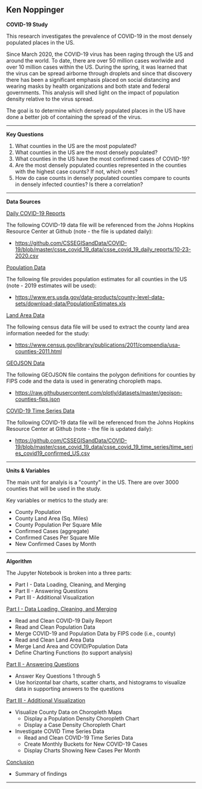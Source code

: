 ## **Ken Noppinger**

**COVID-19 Study**

This research investigates the prevalence of COVID-19 in the most densely populated places in the US. 

Since March 2020, the COVID-19 virus has been raging through the US and around the world. To date, there are over 50 million cases worlwide and over 10 million cases within the US.  During the spring, it was learned that the virus can be spread airborne through droplets and since that discovery there has been a significant emphasis placed on social distancing and wearing masks by health organizations and both state and federal governments. This analysis will shed light on the impact of 
population density relative to the virus spread.  

The goal is to determine which densely populated places in the US have done a better job of containing the spread of the virus.

---
**Key Questions**

1. What counties in the US are the most populated?
2. What counties in the US are the most densely populated?
3. What counties in the US have the most confirmed cases of COVID-19?
4. Are the most densely populated counties represented in the counties with the highest case counts?  If not, which ones?
5. How do case counts in densely populated counties compare to counts in densely infected counties?  Is there a correlation?

---
**Data Sources**

<u>Daily COVID-19 Reports</u>

The following COVID-19 data file will be referenced from the Johns Hopkins Resource Center at Github (note - the file is updated daily):
- https://github.com/CSSEGISandData/COVID-19/blob/master/csse_covid_19_data/csse_covid_19_daily_reports/10-23-2020.csv

<u>Population Data</u>

The following file provides population estimates for all counties in the US (note - 2019 estimates will be used):
- https://www.ers.usda.gov/data-products/county-level-data-sets/download-data/PopulationEstimates.xls

<u>Land Area Data</u>

The following census data file will be used to extract the county land area information needed for the study:
- https://www.census.gov/library/publications/2011/compendia/usa-counties-2011.html

<u>GEOJSON Data</u>

The following GEOJSON file contains the polygon definitions for counties by FIPS code and the data is used in generating choropleth maps.
- https://raw.githubusercontent.com/plotly/datasets/master/geojson-counties-fips.json

<u>COVID-19 Time Series Data</u>

The following COVID-19 data file will be referenced from the Johns Hopkins Resource Center at Github (note - the file is updated daily):
- https://github.com/CSSEGISandData/COVID-19/blob/master/csse_covid_19_data/csse_covid_19_time_series/time_series_covid19_confirmed_US.csv


---
**Units & Variables**

The main unit for analyis is a "county" in the US.  There are over 3000 counties that will be used in the study.

Key variables or metrics to the study are:
- County Population
- County Land Area (Sq. Miles)
- County Population Per Square Mile
- Confirmed Cases (aggregate)
- Confirmed Cases Per Square Mile
- New Confirmed Cases by Month

---
**Algorithm**

The Jupyter Notebook is broken into a three parts:
- Part I - Data Loading, Cleaning, and Merging
- Part II - Answering Questions
- Part III - Additional Visualization

<u>Part I - Data Loading, Cleaning, and Merging</u>
- Read and Clean COVID-19 Daily Report
- Read and Clean Population Data
- Merge COVID-19 and Population Data by FIPS code (i.e., county)
- Read and Clean Land Area Data
- Merge Land Area and COVID/Population Data
- Define Charting Functions (to support analysis)

<u>Part II - Answering Questions</u>
- Answer Key Questions 1 through 5
- Use horizontal bar charts, scatter charts, and histograms to visualize data in supporting answers to the questions

<u>Part III - Additional Visualization</u>
- Visualize County Data on Choropleth Maps
  - Display a Population Density Choropleth Chart
  - Display a Case Density Choropleth Chart 
- Investigate COVID Time Series Data
  - Read and Clean COVID-19 Time Series Data
  - Create Monthly Buckets for New COVID-19 Cases
  - Display Charts Showing New Cases Per Month

<u>Conclusion</u>
- Summary of findings

---
